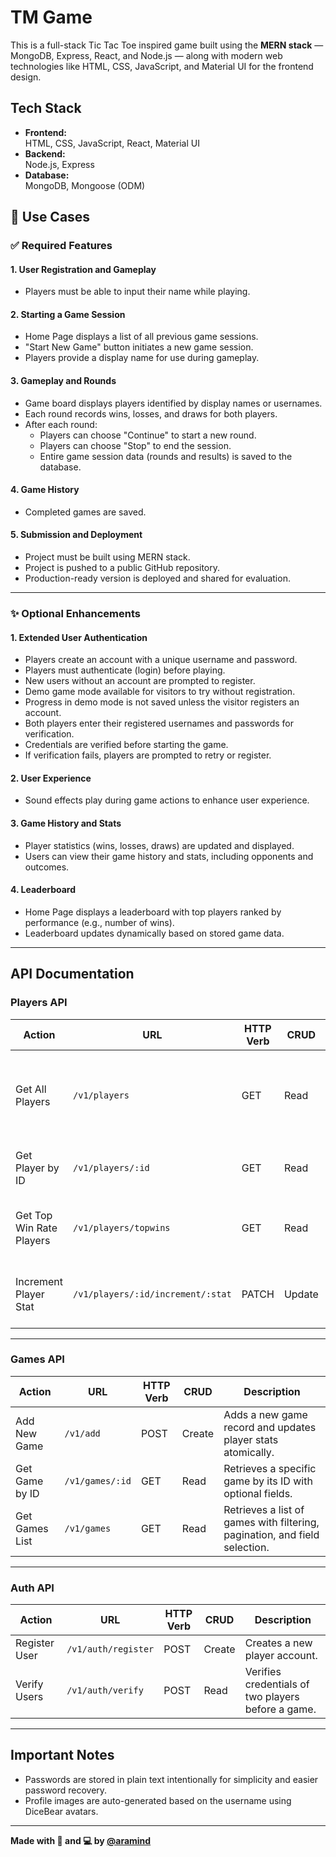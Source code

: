 # TM Game

This is a full-stack Tic Tac Toe inspired game built using the **MERN stack** — MongoDB, Express, React, and Node.js — along with modern web technologies like HTML, CSS, JavaScript, and Material UI for the frontend design.

## Tech Stack

- **Frontend:**  
  HTML, CSS, JavaScript, React, Material UI  
- **Backend:**  
  Node.js, Express  
- **Database:**  
  MongoDB, Mongoose (ODM)

## 🧩 Use Cases

### ✅ Required Features

#### 1. User Registration and Gameplay
- Players must be able to input their name while playing.

#### 2. Starting a Game Session
- Home Page displays a list of all previous game sessions.
- "Start New Game" button initiates a new game session.
- Players provide a display name for use during gameplay.

#### 3. Gameplay and Rounds
- Game board displays players identified by display names or usernames.
- Each round records wins, losses, and draws for both players.
- After each round:
  - Players can choose "Continue" to start a new round.
  - Players can choose "Stop" to end the session.
  - Entire game session data (rounds and results) is saved to the database.

#### 4. Game History
- Completed games are saved.

#### 5. Submission and Deployment
- Project must be built using MERN stack.
- Project is pushed to a public GitHub repository.
- Production-ready version is deployed and shared for evaluation.

---

### ✨ Optional Enhancements

#### 1. Extended User Authentication
- Players create an account with a unique username and password.
- Players must authenticate (login) before playing.
- New users without an account are prompted to register.
- Demo game mode available for visitors to try without registration.
- Progress in demo mode is not saved unless the visitor registers an account.
- Both players enter their registered usernames and passwords for verification.
- Credentials are verified before starting the game.
- If verification fails, players are prompted to retry or register.

#### 2. User Experience
- Sound effects play during game actions to enhance user experience.

#### 3. Game History and Stats
- Player statistics (wins, losses, draws) are updated and displayed.
- Users can view their game history and stats, including opponents and outcomes.

#### 4. Leaderboard
- Home Page displays a leaderboard with top players ranked by performance (e.g., number of wins).
- Leaderboard updates dynamically based on stored game data.

---

## API Documentation

### Players API

| Action                  | URL                   | HTTP Verb | CRUD   | Description                              |
|-------------------------|-----------------------|-----------|--------|------------------------------------------|
| Get All Players         | `/v1/players`      | GET       | Read   | Retrieve a list of players. Supports filtering and field selection. |
| Get Player by ID        | `/v1/players/:id`  | GET       | Read   | Retrieve a specific player by their ID. |
| Get Top Win Rate Players | `/v1/players/topwins`  | GET       | Read   | Retrieve top 10 players ranked by win ratio. |
| Increment Player Stat   | `/v1/players/:id/increment/:stat` | PATCH | Update | Increment wins, losses, or draws for a player. |

---

### Games API

| Action          | URL               | HTTP Verb | CRUD   | Description                                  |
|-----------------|-------------------|-----------|--------|----------------------------------------------|
| Add New Game    | `/v1/add`         | POST      | Create | Adds a new game record and updates player stats atomically. |
| Get Game by ID  | `/v1/games/:id`   | GET       | Read   | Retrieves a specific game by its ID with optional fields. |
| Get Games List  | `/v1/games`       | GET       | Read   | Retrieves a list of games with filtering, pagination, and field selection. |

---

### Auth API

| Action          | URL                  | HTTP Verb | CRUD   | Description                       |
|-----------------|----------------------|-----------|--------|-----------------------------------|
| Register User   | `/v1/auth/register`  | POST      | Create | Creates a new player account.     |
| Verify Users    | `/v1/auth/verify`    | POST      | Read   | Verifies credentials of two players before a game. |

---
## Important Notes
- Passwords are stored in plain text intentionally for simplicity and easier password recovery.  
- Profile images are auto-generated based on the username using DiceBear avatars.

---

**Made with 🧠 and 💻 by [@aramind](https://github.com/aramind)**
